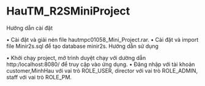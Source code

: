 # HauTM_R2SMiniProject
Hướng dẫn cài đặt

•	Cài đặt và giải nén file hautmpc01058_Mini_Project.rar.
•	Cài đặt và import file Minir2s.sql để tạo database minir2s.
Hướng dẫn sử dụng

•	Khởi chạy project, mở trình duyệt chạy với dường dẫn  http:/localhost:8080/ để truy cập vào ứng dụng.
•	Đăng nhập với tài khoản customer,MinhHau với vai trò ROLE_USER, director với vai trò ROLE_ADMIN, staff với vai trò ROLE_PM.
